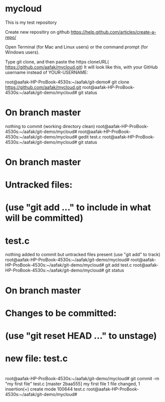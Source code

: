 # mycloud
This is my test repository

Create new repositiry on github
https://help.github.com/articles/create-a-repo/

Open Terminal (for Mac and Linux users) or the command prompt (for Windows users).

Type git clone, and then paste the https cloneURL( https://github.com/aafak/mycloud.git) It will look like this, with your GitHub username instead of YOUR-USERNAME:

root@aafak-HP-ProBook-4530s:~/aafak/git-demo# git clone https://github.com/aafak/mycloud.git
root@aafak-HP-ProBook-4530s:~/aafak/git-demo/mycloud# git status
# On branch master
nothing to commit (working directory clean)
root@aafak-HP-ProBook-4530s:~/aafak/git-demo/mycloud# 
root@aafak-HP-ProBook-4530s:~/aafak/git-demo/mycloud# gedit test.c
root@aafak-HP-ProBook-4530s:~/aafak/git-demo/mycloud# git status
# On branch master
# Untracked files:
#   (use "git add <file>..." to include in what will be committed)
#
#	test.c
nothing added to commit but untracked files present (use "git add" to track)
root@aafak-HP-ProBook-4530s:~/aafak/git-demo/mycloud# 
root@aafak-HP-ProBook-4530s:~/aafak/git-demo/mycloud# git add test.c 
root@aafak-HP-ProBook-4530s:~/aafak/git-demo/mycloud# git status
# On branch master
# Changes to be committed:
#   (use "git reset HEAD <file>..." to unstage)
#
#	new file:   test.c
#
root@aafak-HP-ProBook-4530s:~/aafak/git-demo/mycloud# git commit -m "my first file" test.c
[master 2baa555] my first file
 1 file changed, 1 insertion(+)
 create mode 100644 test.c
root@aafak-HP-ProBook-4530s:~/aafak/git-demo/mycloud# 


